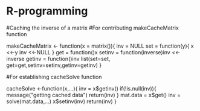 # R-programming 
#Caching the inverse of a matrix
#For contributing makeCacheMatrix function

makeCacheMatrix <- function(x = matrix()){
  inv = NULL
  set = function(y){
    x <<-y
    inv <<-NULL
  }
  get = function()x
  setinv = function(inverse)inv <<- inverse
  getinv = function()inv
  list(set=set, get=get,setinv=setinv,getinv=getinv)
}

#For establishing cacheSolve function

cacheSolve <-function(x,...){
  inv = x$getinv()
  if(!is.null(inv)){
    message("getting cached data")
    return(inv)
  }
  mat.data = x$get()
  inv = solve(mat.data,...)
  x$setinv(inv)
  return(inv)
}  
  
